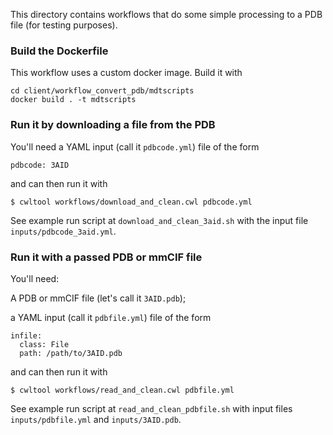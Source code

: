 This directory contains workflows that do some simple processing to a 
PDB file (for testing purposes).

### Build the Dockerfile

This workflow uses a custom docker image. Build it with

```
cd client/workflow_convert_pdb/mdtscripts
docker build . -t mdtscripts
```

### Run it by downloading a file from the PDB

You'll need a YAML input (call it `pdbcode.yml`) file of the form

```
pdbcode: 3AID
```

and can then run it with

```
$ cwltool workflows/download_and_clean.cwl pdbcode.yml
```

See example run script at `download_and_clean_3aid.sh` with the input
file `inputs/pdbcode_3aid.yml`.

### Run it with a passed PDB or mmCIF file

You'll need:

A PDB or mmCIF file (let's call it `3AID.pdb`);

a YAML input (call it `pdbfile.yml`) file of the form

```
infile:
  class: File
  path: /path/to/3AID.pdb
```

and can then run it with

```
$ cwltool workflows/read_and_clean.cwl pdbfile.yml
```

See example run script at `read_and_clean_pdbfile.sh` with input
files `inputs/pdbfile.yml` and `inputs/3AID.pdb`.